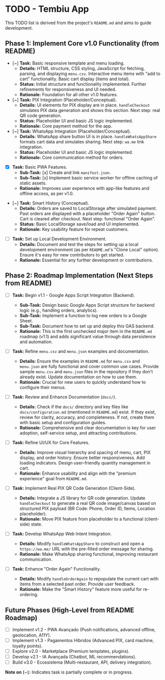 # TODO - Tembiu App

This TODO list is derived from the project's `README.md` and aims to guide development.

## Phase 1: Implement Core v1.0 Functionality (from README)

- [~] **Task:** Basic responsive template and menu loading.
    - **Details:** HTML structure, CSS styling, JavaScript for fetching, parsing, and displaying `menu.csv`. Interactive menu items with "add to cart" functionality. Basic cart display (items and total).
    - **Status:** Initial structure and functionality implemented. Further refinements for responsiveness and UI needed.
    - **Rationale:** Foundation for all other v1.0 features.
- [~] **Task:** PIX Integration (Placeholder/Conceptual).
    - **Details:** UI elements for PIX display are in place. `handleCheckout` simulates PIX data generation and shows this section. Next step: real QR code generation.
    - **Status:** Placeholder UI and basic JS logic implemented.
    - **Rationale:** Core payment method for the app.
- [~] **Task:** WhatsApp Integration (Placeholder/Conceptual).
    - **Details:** WhatsApp share button UI is in place. `handleWhatsAppShare` formats cart data and simulates sharing. Next step: `wa.me` link integration.
    - **Status:** Placeholder UI and basic JS logic implemented.
    - **Rationale:** Core communication method for orders.
- [x] **Task:** Basic PWA Features.
    - **Sub-Task:** [x] Create and link `manifest.json`.
    - **Sub-Task:** [x] Implement basic service worker for offline caching of static assets.
    - **Rationale:** Improves user experience with app-like features and offline access, as per v1.0.
- [~] **Task:** Smart History (Conceptual).
    - **Details:** Orders are saved to LocalStorage after simulated payment. Past orders are displayed with a placeholder "Order Again" button. Cart is cleared after checkout. Next step: functional "Order Again".
    - **Status:** Basic LocalStorage save/load and UI implemented.
    - **Rationale:** Key usability feature for repeat customers.

- [ ] **Task:** Set up Local Development Environment.
    - **Details:** Document and test the steps for setting up a local development environment (as per `README.md`'s "Clone Local" option). Ensure it's easy for new contributors to get started.
    - **Rationale:** Essential for any further development or contributions.

## Phase 2: Roadmap Implementation (Next Steps from README)

- [ ] **Task:** Begin v1.1 - Google Apps Script Integration (Backend).
    - **Sub-Task:** Design basic Google Apps Script structure for backend logic (e.g., handling orders, analytics).
    - **Sub-Task:** Implement a function to log new orders to a Google Sheet.
    - **Sub-Task:** Document how to set up and deploy this GAS backend.
    - **Rationale:** This is the first unchecked major item in the `README.md` roadmap (v1.1) and adds significant value through data persistence and automation.
- [ ] **Task:** Refine `menu.csv` and `menu.json` examples and documentation.
    - **Details:** Ensure the examples in `README.md` for `menu.csv` and `menu.json` are fully functional and cover common use cases. Provide sample `menu.csv` and `menu.json` files in the repository if they don't already exist. Update documentation on how to use them.
    - **Rationale:** Crucial for new users to quickly understand how to configure their menus.
- [ ] **Task:** Review and Enhance Documentation (`docs/`).
    - **Details:** Check if the `docs/` directory and key files like `docs/configuration.md` (mentioned in `README.md`) exist. If they exist, review for clarity, accuracy, and completeness. If not, create them with basic setup and configuration guides.
    - **Rationale:** Comprehensive and clear documentation is key for user adoption, self-service setup, and attracting contributions.

- [ ] **Task:** Refine UI/UX for Core Features.
    - **Details:** Improve visual hierarchy and spacing of menu, cart, PIX display, and order history. Ensure better responsiveness. Add loading indicators. Design user-friendly quantity management in cart.
    - **Rationale:** Enhance usability and align with the "premium experience" goal from `README.md`.
- [ ] **Task:** Implement Real PIX QR Code Generation (Client-Side).
    - **Details:** Integrate a JS library for QR code generation. Update `handleCheckout` to generate a real QR code image/canvas based on structured PIX payload (BR Code: Phone, Order ID, Items, Location placeholder).
    - **Rationale:** Move PIX feature from placeholder to a functional (client-side) state.
- [ ] **Task:** Develop WhatsApp Web Intent Integration.
    - **Details:** Modify `handleWhatsAppShare` to construct and open a `https://wa.me/` URL with the pre-filled order message for sharing.
    - **Rationale:** Make WhatsApp sharing functional, improving restaurant communication.
- [ ] **Task:** Enhance "Order Again" Functionality.
    - **Details:** Modify `handleOrderAgain` to repopulate the current cart with items from a selected past order. Provide user feedback.
    - **Rationale:** Make the "Smart History" feature more useful for re-ordering.

## Future Phases (High-Level from README Roadmap)

- [ ] Implement v1.2 - PWA Avançado (Push notifications, advanced offline, geolocation, A11Y).
- [ ] Implement v1.3 - Pagamentos Híbridos (Advanced PIX, card machine, loyalty points).
- [ ] Explore v2.0 - Marketplace (Premium templates, plugins).
- [ ] Develop v2.1 - IA Avançada (Chatbot, ML recommendations).
- [ ] Build v3.0 - Ecossistema (Multi-restaurant, API, delivery integration).

**Note on `[~]`:** Indicates task is partially complete or in progress.
